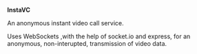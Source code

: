 **InstaVC**

An anonymous instant video call service.

Uses WebSockets ,with the help of socket.io and express, for an anonymous, non-interupted, transmission of video data.
